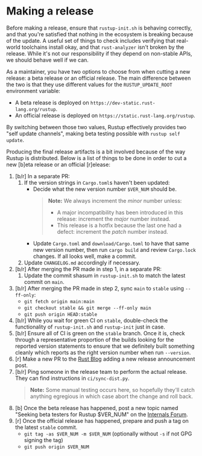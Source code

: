 # Making a release

Before making a release, ensure that `rustup-init.sh` is behaving correctly,
and that you're satisfied that nothing in the ecosystem is breaking because
of the update. A useful set of things to check includes verifying that
real-world toolchains install okay, and that `rust-analyzer` isn't broken by
the release. While it's not our responsibility if they depend on non-stable
APIs, we should behave well if we can.

As a maintainer, you have two options to choose from when cutting a new
release: a beta release or an official release.
The main difference between the two is that they use different values for
the `RUSTUP_UPDATE_ROOT` environment variable:
- A beta release is deployed on `https://dev-static.rust-lang.org/rustup`.
- An official release is deployed on `https://static.rust-lang.org/rustup`.

By switching between those two values, Rustup effectively provides two "self
update channels", making beta testing possible with `rustup self update`.

Producing the final release artifacts is a bit involved because of the way
Rustup is distributed.
Below is a list of things to be done in order to cut a new [b]eta release
or an official [r]elease:

1. [b/r] In a separate PR:
   1. If the version strings in `Cargo.toml`s haven't been updated:
      - Decide what the new version number `$VER_NUM` should be.
        > **Note:** We always increment the *minor* number unless:
        > - A major incompatibility has been introduced in this release:
        >   increment the *major* number instead.
        > - This release is a hotfix because the last one had a defect:
        >   increment the *patch* number instead.
      - Update `Cargo.toml` and `download/Cargo.toml` to have that same new
        version number, then run `cargo build` and review `Cargo.lock` changes.
      If all looks well, make a commit.
   2. Update `CHANGELOG.md` accordingly if necessary.
2. [b/r] After merging the PR made in step 1, in a separate PR:
   1. Update the commit shasum in `rustup-init.sh` to match the latest commit
      on `main`.
3. [b/r] After merging the PR made in step 2, sync `main` to `stable` using
   `--ff-only`:
   - `git fetch origin main:main`
   - `git checkout stable && git merge --ff-only main`
   - `git push origin HEAD:stable`
4. [b/r] While you wait for green CI on `stable`, double-check the
   functionality of `rustup-init.sh` and `rustup-init` just in case.
5. [b/r] Ensure all of CI is green on the `stable` branch.
   Once it is, check through a representative proportion of the builds looking
   for the reported version statements to ensure that
   we definitely built something cleanly which reports as the right version
   number when run `--version`.
6. [r] Make a new PR to the [Rust Blog] adding a new release announcement post.
7. [b/r] Ping someone in the release team to perform the actual release.
   They can find instructions in `ci/sync-dist.py`.
   > **Note:** Some manual testing occurs here, so hopefully they'll catch
     anything egregious in which case abort the change and roll back.
8. [b] Once the beta release has happened, post a new topic named "Seeking beta
   testers for Rustup $VER_NUM" on the [Internals Forum].
9. [r] Once the official release has happened, prepare and push a tag on the
   latest `stable` commit.
   - `git tag -as $VER_NUM -m $VER_NUM` (optionally without `-s` if not GPG
     signing the tag)
   - `git push origin $VER_NUM`

[Rust Blog]: https://github.com/rust-lang/blog.rust-lang.org
[Internals Forum]: https://internals.rust-lang.org
